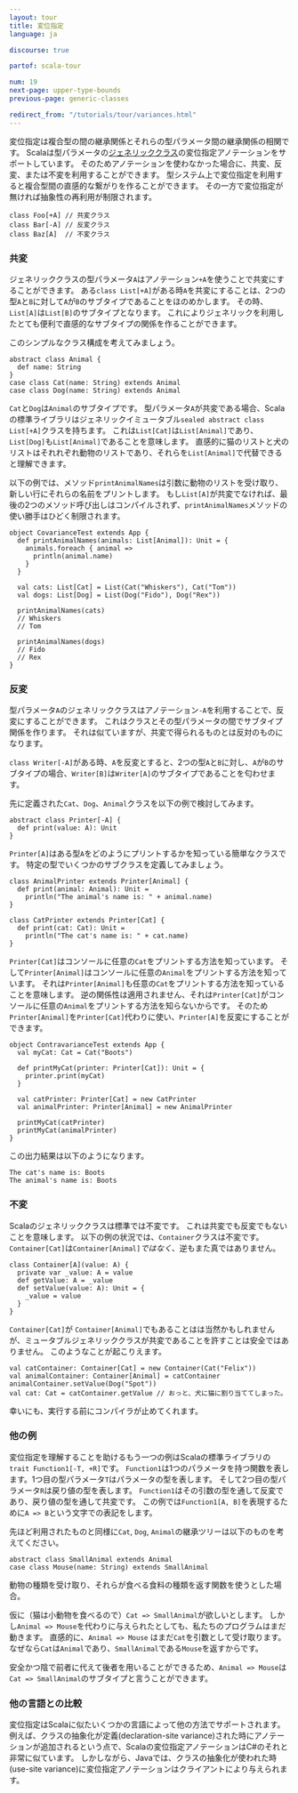 ```yaml
---
layout: tour
title: 変位指定
language: ja

discourse: true

partof: scala-tour

num: 19
next-page: upper-type-bounds
previous-page: generic-classes

redirect_from: "/tutorials/tour/variances.html"
---
```


変位指定は複合型の間の継承関係とそれらの型パラメータ間の継承関係の相関です。
Scalaは型パラメータの[ジェネリッククラス](generic-classes.html)の変位指定アノテーションをサポートしています。
そのためアノテーションを使わなかった場合に、共変、反変、または不変を利用することができます。
型システム上で変位指定を利用すると複合型間の直感的な繋がりを作ることができます。
その一方で変位指定が無ければ抽象性の再利用が制限されます。


```tut
class Foo[+A] // 共変クラス
class Bar[-A] // 反変クラス
class Baz[A]  // 不変クラス
```

### 共変

ジェネリッククラスの型パラメータ`A`はアノテーション`+A`を使うことで共変にすることができます。
ある`class List[+A]`がある時`A`を共変にすることは、2つの型`A`と`B`に対して`A`が`B`のサブタイプであることをほのめかします。
その時、`List[A]`は`List[B]`のサブタイプとなります。
これによりジェネリックを利用したとても便利で直感的なサブタイプの関係を作ることができます。

このシンプルなクラス構成を考えてみましょう。

```tut
abstract class Animal {
  def name: String
}
case class Cat(name: String) extends Animal
case class Dog(name: String) extends Animal
```
`Cat`と`Dog`は`Animal`のサブタイプです。
型パラメータ`A`が共変である場合、Scalaの標準ライブラリはジェネリックイミュータブル`sealed abstract class List[+A]`クラスを持ちます。
これは`List[Cat]`は`List[Animal]`であり、`List[Dog]`も`List[Animal]`であることを意味します。
直感的に猫のリストと犬のリストはそれれぞれ動物のリストであり、それらを`List[Animal]`で代替できると理解できます。

以下の例では、メソッド`printAnimalNames`は引数に動物のリストを受け取り、新しい行にそれらの名前をプリントします。
もし`List[A]`が共変でなければ、最後の2つのメソッド呼び出しはコンパイルされず、`printAnimalNames`メソッドの使い勝手はひどく制限されます。

```tut
object CovarianceTest extends App {
  def printAnimalNames(animals: List[Animal]): Unit = {
    animals.foreach { animal =>
      println(animal.name)
    }
  }

  val cats: List[Cat] = List(Cat("Whiskers"), Cat("Tom"))
  val dogs: List[Dog] = List(Dog("Fido"), Dog("Rex"))

  printAnimalNames(cats)
  // Whiskers
  // Tom

  printAnimalNames(dogs)
  // Fido
  // Rex
}
```

### 反変

型パラメータ`A`のジェネリッククラスはアノテーション`-A`を利用することで、反変にすることができます。
これはクラスとその型パラメータの間でサブタイプ関係を作ります。
それは似ていますが、共変で得られるものとは反対のものになります。

`class Writer[-A]`がある時、`A`を反変とすると、2つの型`A`と`B`に対し、`A`が`B`のサブタイプの場合、`Writer[B]`は`Writer[A]`のサブタイプであることを匂わせます。

先に定義された`Cat`、`Dog`、`Animal`クラスを以下の例で検討してみます。

```tut
abstract class Printer[-A] {
  def print(value: A): Unit
}
```
`Printer[A]`はある型`A`をどのようにプリントするかを知っている簡単なクラスです。
特定の型でいくつかのサブクラスを定義してみましょう。

```tut
class AnimalPrinter extends Printer[Animal] {
  def print(animal: Animal): Unit =
    println("The animal's name is: " + animal.name)
}

class CatPrinter extends Printer[Cat] {
  def print(cat: Cat): Unit =
    println("The cat's name is: " + cat.name)
}
```
`Printer[Cat]`はコンソールに任意の`Cat`をプリントする方法を知っています。
そして`Printer[Animal]`はコンソールに任意の`Animal`をプリントする方法を知っています。
それは`Printer[Animal]`も任意の`Cat`をプリントする方法を知っていることを意味します。
逆の関係性は適用されません、それは`Printer[Cat]`がコンソールに任意の`Animal`をプリントする方法を知らないからです。
そのため`Printer[Animal]`を`Printer[Cat]`代わりに使い、`Printer[A]`を反変にすることができます。

```tut
object ContravarianceTest extends App {
  val myCat: Cat = Cat("Boots")

  def printMyCat(printer: Printer[Cat]): Unit = {
    printer.print(myCat)
  }

  val catPrinter: Printer[Cat] = new CatPrinter
  val animalPrinter: Printer[Animal] = new AnimalPrinter

  printMyCat(catPrinter)
  printMyCat(animalPrinter)
}
```

この出力結果は以下のようになります。

```
The cat's name is: Boots
The animal's name is: Boots
```

### 不変

Scalaのジェネリッククラスは標準では不変です。
これは共変でも反変でもないことを意味します。
以下の例の状況では、`Container`クラスは不変です。`Container[Cat]`は`Container[Animal]`_ではなく_、逆もまた真ではありません。

```tut
class Container[A](value: A) {
  private var _value: A = value
  def getValue: A = _value
  def setValue(value: A): Unit = {
    _value = value
  }
}
```
`Container[Cat]`が `Container[Animal]`でもあることはは当然かもしれませんが、ミュータブルジェネリッククラスが共変であることを許すことは安全ではありません。
このようなことが起こりえます。

```
val catContainer: Container[Cat] = new Container(Cat("Felix"))
val animalContainer: Container[Animal] = catContainer
animalContainer.setValue(Dog("Spot"))
val cat: Cat = catContainer.getValue // おっと、犬に猫に割り当ててしまった。
```

幸いにも、実行する前にコンパイラが止めてくれます。

### 他の例

変位指定を理解することを助けるもう一つの例はScalaの標準ライブラリの`trait Function1[-T, +R]`です。
`Function1`は1つのパラメータを持つ関数を表します。1つ目の型パラメータ`T`はパラメータの型を表します。
そして2つ目の型パラメータ`R`は戻り値の型を表します。
`Function1`はその引数の型を通して反変であり、戻り値の型を通して共変です。
この例では`Function1[A, B]`を表現するために`A => B`という文字での表記をします。

先ほど利用されたものと同様に`Cat`, `Dog`, `Animal`の継承ツリーは以下のものを考えてください。

```tut
abstract class SmallAnimal extends Animal
case class Mouse(name: String) extends SmallAnimal
```

動物の種類を受け取り、それらが食べる食料の種類を返す関数を使うとした場合。

仮に（猫は小動物を食べるので）`Cat => SmallAnimal`が欲しいとします。
しかし`Animal => Mouse`を代わりに与えられたとしても、私たちのプログラムはまだ動きます。
直感的に、`Animal => Mouse` はまだ`Cat`を引数として受け取ります。
なぜなら`Cat`は`Animal`であり、`SmallAnimal`である`Mouse`を返すからです。

安全かつ陰で前者に代えて後者を用いることができるため、`Animal => Mouse`は`Cat => SmallAnimal`のサブタイプと言うことができます。

### 他の言語との比較

変位指定はScalaに似たいくつかの言語によって他の方法でサポートされます。
例えば、クラスの抽象化が定義(declaration-site variance)された時にアノテーションが追加されるという点で、Scalaの変位指定アノテーションはC#のそれと非常に似ています。
しかしながら、Javaでは、クラスの抽象化が使われた時(use-site variance)に変位指定アノテーションはクライアントにより与えられます。
